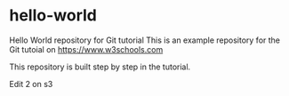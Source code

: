 # hello-world
Hello World repository for Git tutorial
This is an example repository for the Git tutoial on https://www.w3schools.com

This repository is built step by step in the tutorial.

Edit
2
on s3